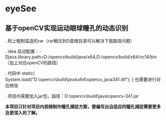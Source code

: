 # eyeSee
## 基于openCV实现运动眼球瞳孔的动态识别

. 附上粗制滥造的rar（rar解压到D盘根目录可以解决下面路径问题）

. idea 启动配置：-Djava.library.path=D:/opencv/build/java/x64;D:/opencv/build/x64/vc14/bin（加上对应openCV的路径）

. 代码中  static{ System.load("D:\\opencv\\build\\java\\x64\\opencv_java341.dll"); } 也需要进行对应修改

. 项目内需要加入jar包，路径：D:\opencv\build\java\opencv-341.jar

**本项目只针对项目内视频制作瞳孔捕捉方案，要编写出自适应的瞳孔捕捉需要更多及更深入的了解。**
